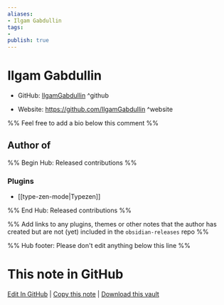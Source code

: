 ```yaml
---
aliases:
- Ilgam Gabdullin
tags:
- 
publish: true
---
```


# Ilgam Gabdullin

- GitHub: [IlgamGabdullin](https://github.com/IlgamGabdullin/) ^github
<!-- - Discord: `@` ^discord-->
- Website: <https://github.com/IlgamGabdullin> ^website
<!-- - [[Publish sites|Publish site]]: <https://> ^publish-->

%% Feel free to add a bio below this comment %%


## Author of

%% Begin Hub: Released contributions %%
### Plugins
- [[type-zen-mode|Typezen]]

%% End Hub: Released contributions %%

%% Add links to any plugins, themes or other notes that the author has created but are not (yet) included in the `obsidian-releases` repo %%

<!--
### Unlisted plugins
-->

<!--
### Others
-->

<!--
## Sponsor this author
-->

<!-- - [[GitHub sponsors]]: [Sponsor @IlgamGabdullin on GitHub Sponsors](https://github.com/sponsors/IlgamGabdullin) ^github-sponsor-->
<!-- - [[Buy me a coffee]]: <https://> ^buy-me-a-coffee-->
<!-- - [[PayPal]]: <https://> ^paypal-->
<!-- - [[Patreon]]: <https://> ^patreon-->

<!--
## Follow this author
-->

<!-- - [[YouTube Channels|On YouTube]]: <https://> ^youtube-->
<!-- - Twitter: <https://> ^twitter-->
<!-- - ... -->

%% Hub footer: Please don't edit anything below this line %%

# This note in GitHub

<span class="git-footer">[Edit In GitHub](https://github.dev/obsidian-community/obsidian-hub/blob/main/01%20-%20Community/People/IlgamGabdullin.md "git-hub-edit-note") | [Copy this note](https://raw.githubusercontent.com/obsidian-community/obsidian-hub/main/01%20-%20Community/People/IlgamGabdullin.md "git-hub-copy-note") | [Download this vault](https://github.com/obsidian-community/obsidian-hub/archive/refs/heads/main.zip "git-hub-download-vault") </span>

